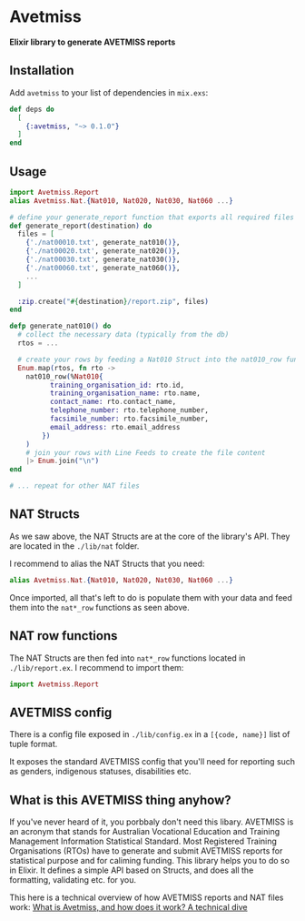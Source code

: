 # Avetmiss

**Elixir library to generate AVETMISS reports**

## Installation

Add `avetmiss` to your list of dependencies in `mix.exs`:

```elixir
def deps do
  [
    {:avetmiss, "~> 0.1.0"}
  ]
end
```

## Usage

```elixir
import Avetmiss.Report
alias Avetmiss.Nat.{Nat010, Nat020, Nat030, Nat060 ...}

# define your generate_report function that exports all required files
def generate_report(destination) do
  files = [
    {'./nat00010.txt', generate_nat010()},
    {'./nat00020.txt', generate_nat020()},
    {'./nat00030.txt', generate_nat030()},
    {'./nat00060.txt', generate_nat060()},
    ...
  ]

  :zip.create("#{destination}/report.zip", files)
end

defp generate_nat010() do
  # collect the necessary data (typically from the db)
  rtos = ...

  # create your rows by feeding a Nat010 Struct into the nat010_row function
  Enum.map(rtos, fn rto ->
    nat010_row(%Nat010{
          training_organisation_id: rto.id,
          training_organisation_name: rto.name,
          contact_name: rto.contact_name,
          telephone_number: rto.telephone_number,
          facsimile_number: rto.facsimile_number,
          email_address: rto.email_address
        })
    )
    # join your rows with Line Feeds to create the file content
    |> Enum.join("\n")
end

# ... repeat for other NAT files
```

## NAT Structs
As we saw above, the NAT Structs are at the core of the library's API. They are located in the `./lib/nat` folder.

I recommend to alias the NAT Structs that you need:
```elixir
alias Avetmiss.Nat.{Nat010, Nat020, Nat030, Nat060 ...}
```

Once imported, all that's left to do is populate them with your data and feed them into the `nat*_row` functions as seen above.

## NAT row functions
The NAT Structs are then fed into `nat*_row` functions located in `./lib/report.ex`. I recommend to import them:
```elixir
import Avetmiss.Report
```

## AVETMISS config
There is a config file exposed in `./lib/config.ex` in a `[{code, name}]` list of tuple format.

It exposes the standard AVETMISS config that you'll need for reporting such as genders, indigenous statuses, disabilities etc.

## What is this AVETMISS thing anyhow?

If you've never heard of it, you porbbaly don't need this libary.
AVETMISS is an acronym that stands for Australian Vocational Education and Training Management Information Statistical Standard.
Most Registered Training Organisations (RTOs) have to generate and submit AVETMISS reports for statistical purpose and for caliming funding. 
This library helps you to do so in Elixir. It defines a simple API based on Structs, and does all the formatting, validating etc. for you.

This here is a technical overview of how AVETMISS reports and NAT files work:
[What is Avetmiss, and how does it work? A technical dive](https://rtoadvisors.com.au/articles/what-is-avetmiss)